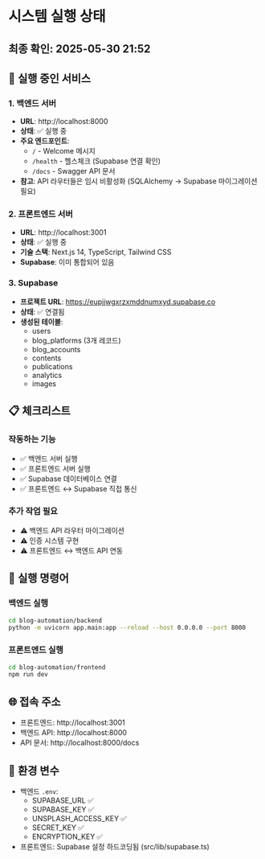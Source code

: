 # 시스템 실행 상태

## 최종 확인: 2025-05-30 21:52

## 🚀 실행 중인 서비스

### 1. 백엔드 서버
- **URL**: http://localhost:8000
- **상태**: ✅ 실행 중
- **주요 엔드포인트**:
  - `/` - Welcome 메시지
  - `/health` - 헬스체크 (Supabase 연결 확인)
  - `/docs` - Swagger API 문서
- **참고**: API 라우터들은 임시 비활성화 (SQLAlchemy → Supabase 마이그레이션 필요)

### 2. 프론트엔드 서버
- **URL**: http://localhost:3001
- **상태**: ✅ 실행 중
- **기술 스택**: Next.js 14, TypeScript, Tailwind CSS
- **Supabase**: 이미 통합되어 있음

### 3. Supabase
- **프로젝트 URL**: https://eupjjwgxrzxmddnumxyd.supabase.co
- **상태**: ✅ 연결됨
- **생성된 테이블**:
  - users
  - blog_platforms (3개 레코드)
  - blog_accounts
  - contents
  - publications
  - analytics
  - images

## 📋 체크리스트

### 작동하는 기능
- ✅ 백엔드 서버 실행
- ✅ 프론트엔드 서버 실행
- ✅ Supabase 데이터베이스 연결
- ✅ 프론트엔드 ↔ Supabase 직접 통신

### 추가 작업 필요
- ⚠️ 백엔드 API 라우터 마이그레이션
- ⚠️ 인증 시스템 구현
- ⚠️ 프론트엔드 ↔ 백엔드 API 연동

## 🔧 실행 명령어

### 백엔드 실행
```bash
cd blog-automation/backend
python -m uvicorn app.main:app --reload --host 0.0.0.0 --port 8000
```

### 프론트엔드 실행
```bash
cd blog-automation/frontend
npm run dev
```

## 🌐 접속 주소
- 프론트엔드: http://localhost:3001
- 백엔드 API: http://localhost:8000
- API 문서: http://localhost:8000/docs

## 📝 환경 변수
- 백엔드 `.env`:
  - SUPABASE_URL ✅
  - SUPABASE_KEY ✅
  - UNSPLASH_ACCESS_KEY ✅
  - SECRET_KEY ✅
  - ENCRYPTION_KEY ✅
- 프론트엔드: Supabase 설정 하드코딩됨 (src/lib/supabase.ts)
